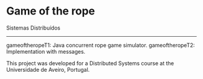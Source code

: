 # Game of the rope
Sistemas Distribuídos

--------------------------------------------------

gameoftheropeT1: Java concurrent rope game simulator.
gameoftheropeT2: Implementation with messages. 


This project was developed for a Distributed Systems course at the Universidade de Aveiro, Portugal.

